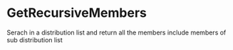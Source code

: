 # GetRecursiveMembers

Serach in a distribution list and return all the members include members of sub distribution list
